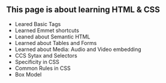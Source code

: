 ## This page is about learning HTML & CSS
- Leared Basic Tags
- Learned Emmet shortcuts 
- Leaned about Semantic HTML
- Learned about Tables and Forms
- Learned about Media: Audio and Video embedding
- CCS Sytax and Selectors
- Specificity in CSS
- Common Rules in CSS
- Box Model